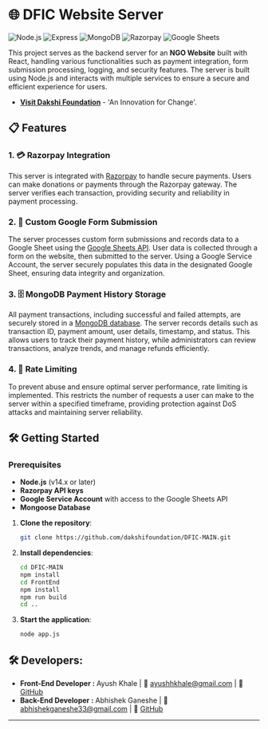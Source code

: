 # 🌐 DFIC Website Server

![Node.js](https://img.shields.io/badge/Node.js-339933?style=for-the-badge&logo=node-dot-js&logoColor=white)
![Express](https://img.shields.io/badge/Express-000000?style=for-the-badge&logo=express&logoColor=white)
![MongoDB](https://img.shields.io/badge/MongoDB-47A248?style=for-the-badge&logo=mongodb&logoColor=white)
![Razorpay](https://img.shields.io/badge/Razorpay-121212?style=for-the-badge&logo=razorpay&logoColor=00aff0)
![Google Sheets](https://img.shields.io/badge/Google%20Sheets-34A853?style=for-the-badge&logo=google-sheets&logoColor=white)


This project serves as the backend server for an **NGO Website** built with React, handling various functionalities such as payment integration, form submission processing, logging, and security features. The server is built using Node.js and interacts with multiple services to ensure a secure and efficient experience for users.
- **[Visit Dakshi Foundation](https://dakshifoundation.in)** - 'An Innovation for Change'.

## 📋 Features

### 1. 💳 Razorpay Integration
This server is integrated with [Razorpay](https://razorpay.com/) to handle secure payments. Users can make donations or payments through the Razorpay gateway. The server verifies each transaction, providing security and reliability in payment processing.

### 2. 📄 Custom Google Form Submission
The server processes custom form submissions and records data to a Google Sheet using the [Google Sheets API](https://developers.google.com/sheets/api). User data is collected through a form on the website, then submitted to the server. Using a Google Service Account, the server securely populates this data in the designated Google Sheet, ensuring data integrity and organization.

### 3. 🗄️ MongoDB Payment History Storage
All payment transactions, including successful and failed attempts, are securely stored in a [MongoDB database](https://www.mongodb.com/products/platform/atlas-database). The server records details such as transaction ID, payment amount, user details, timestamp, and status. This allows users to track their payment history, while administrators can review transactions, analyze trends, and manage refunds efficiently.

### 4. 🚦 Rate Limiting
To prevent abuse and ensure optimal server performance, rate limiting is implemented. This restricts the number of requests a user can make to the server within a specified timeframe, providing protection against DoS attacks and maintaining server reliability.

## 🛠️ Getting Started

### Prerequisites
- **Node.js** (v14.x or later)
- **Razorpay API keys**
- **Google Service Account** with access to the Google Sheets API
- **Mongoose Database**

1. **Clone the repository**:
    ```bash
    git clone https://github.com/dakshifoundation/DFIC-MAIN.git
    ```
2. **Install dependencies**:
    ```bash
    cd DFIC-MAIN
    npm install
    cd FrontEnd
    npm install
    npm run build
    cd ..
    ```
3. **Start the application**:
    ```bash
    node app.js
    ```

## 🛠️ Developers:

- **Front-End Developer :** Ayush Khale | 📧 ayushhkhale@gmail.com | 🐙 [GitHub](https://github.com/ayushkhale)
- **Back-End Developer :** Abhishek Ganeshe | 📧 abhishekganeshe33@gmail.com | 🐙 [GitHub](https://github.com/RishiGaneshe)




---
